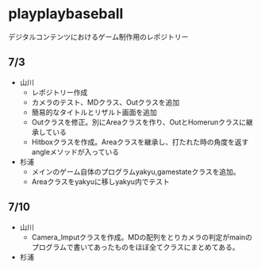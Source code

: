 # playplaybaseball
デジタルコンテンツにおけるゲーム制作用のレポジトリー

## 7/3
- 山川
  - レポジトリー作成
  - カメラのテスト、MDクラス、Outクラスを追加
  - 簡易的なタイトルとリザルト画面を追加
  - Outクラスを修正。別にAreaクラスを作り、OutとHomerunクラスに継承している
  - Hitboxクラスを作成。Areaクラスを継承し、打たれた時の角度を返すangleメソッドが入っている
- 杉浦
  - メインのゲーム自体のプログラムyakyu,gamestateクラスを追加。
  - Areaクラスをyakyuに移しyakyu内でテスト

## 7/10
- 山川
  - Camera_Imputクラスを作成。MDの配列をとりカメラの判定がmainのプログラムで書いてあったものをほぼ全てクラスにまとめてある。
- 杉浦

